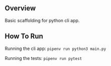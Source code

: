 ## Overview
Basic scaffolding for python cli app.

## How To Run
Running the cli app:
`pipenv run python3 main.py`

Running the tests:
`pipenv run pytest`